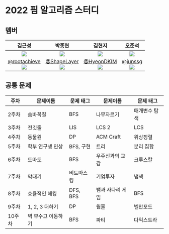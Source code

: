 # 2022 핌 알고리즘 스터디

## 멤버

| 김근성 | 박종현 | 김현지 | 오준석 |
| :-: | :-: | :-: | :-: |
| ![](https://avatars.githubusercontent.com/u/76468787) | ![](https://avatars.githubusercontent.com/u/13766489) | ![](https://avatars.githubusercontent.com/u/45036629) | ![](https://avatars.githubusercontent.com/u/80884697) | 
| [@rootachieve](https://github.com/rootachieve)<br>![](https://mazassumnida.wtf/api/mini/generate_badge?boj=onsbtyd) | [@ShapeLayer](https://github.com/ShapeLayer)<br>![](https://mazassumnida.wtf/api/mini/generate_badge?boj=belline0124) | [@HyeonDKIM](https://github.com/onsbtyd)<br>![](https://mazassumnida.wtf/api/mini/generate_badge?boj=aquaifnt7) | [@junssg](https://github.com/junssg)<br>![](https://mazassumnida.wtf/api/mini/generate_badge?boj=ojs8752) |

## 공통 문제

| 주차 | 문제이름 | 문제 태그 | 문제이름 | 문제 태그 |
| --- | --- | --- | --- | --- |
| 2주차 | 숨바꼭질 | BFS | 나무자르기 | 매개변수 탐색 |
| 3주차 | 전깃줄 | LIS | LCS 2 | LCS |
| 4주차 | 동물원 | DP | ACM Craft | 위상정렬 |
| 5주차 | 학부 연구생 민상 | BFS, 구현 | 트리 | 분리 집합 |
| 6주차 | 토마토 | BFS | 우주신과의 교감 | 크루스칼 |
| 7주차 | 막대기 | 비트마스킹 | 기업투자 | 냅색 |
| 8주차 | 효율적인 해킹 | DFS, BFS | 뱀과 사다리 게임 | BFS |
| 9주차 | 1, 2, 3 더하기 | DP | 웜홀 | 벨만포드 |
| 10주차 | 벽 부수고 이동하기 | BFS | 파티 | 다익스트라 |
